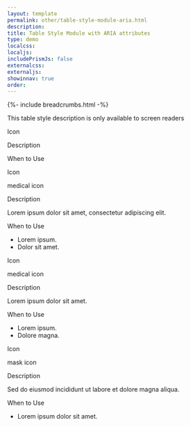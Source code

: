```yaml
---
layout: template
permalink: other/table-style-module-aria.html
description:
title: Table Style Module with ARIA attributes
type: demo
localcss:
localjs:
includePrismJs: false
externalcss:
externaljs:
showinnav: true
order:
---
```


{%- include breadcrumbs.html -%}


<div class="step-table m-3" role="table" aria-label="Table Style" aria-describedby="table_desc">
    <div id="table_desc" class="sr-only">This table style description is only available to screen readers</div>
    <div role="rowgroup">
        <div class="row" role="row">
            <div class="d-none d-md-flex col-md-4 ccc column-header align-items-center p-3 bg-gray-d1">
                <div class="flex-fill">
                    <div class="font-weight-bold m-0 open">
                        <p role="columnheader">Icon</p>
                    </div>
                </div>
            </div>
            <div class="d-none d-md-flex col-md-4 ccc column-header align-items-center p-3 bg-gray-d1">
                <div class="flex-fill">
                    <div class="font-weight-bold m-0 open">
                        <p role="columnheader">Description</p>
                    </div>
                </div>
            </div>
            <div class="d-none d-md-flex col-md-4 ccc column-header align-items-center p-3 bg-gray-d1">
                <div class="flex-fill">
                    <div class="font-weight-bold m-0 open">
                        <p role="columnheader">When to Use</p>
                    </div>
                </div>
            </div>
        </div>
    </div>
    <div role="rowgroup">
        <div class="row bg-gray-l3" role="row">
            <div class="col-md-4 p-3 pt-3" role="cell">
                <div class="d-md-none font-weight-bold mt-0 open column-header">
                    <p>Icon</p>
                </div><span class="sr-only">medical icon</span><span aria-hidden="true" class="fi cdc-icon-medical_02 x64 inline-block fill-cyan-p"></span>
            </div>
            <div class="col-md-4 p-3 pt-3" role="cell">
                <div class="d-md-none font-weight-bold mt-0 open column-header">
                    <p>Description</p>
                </div>
                <p>Lorem ipsum dolor sit amet, consectetur adipiscing elit.</p>
            </div>
            <div class="col-md-4 p-3 pt-3" role="cell">
                <div class="d-md-none font-weight-bold mt-0 open column-header">
                    <p>When to Use</p>
                </div>
                <ul class="false">
                    <li>Lorem ipsum.</li>
                    <li>Dolor sit amet.</li>
                </ul>
            </div>
        </div>
        <div class="row" role="row">
            <div class="col-md-4 p-3 pt-3" role="cell">
                <div class="d-md-none font-weight-bold mt-0 open column-header">
                    <p>Icon</p>
                </div><span class="sr-only">medical icon</span><span aria-hidden="true" class="fi cdc-icon-medical_04 x64 inline-block fill-cyan-p"></span>
            </div>
            <div class="col-md-4 p-3 pt-3" role="cell">
                <div class="d-md-none font-weight-bold mt-0 open column-header">
                    <p>Description</p>
                </div>
                <p>Lorem ipsum dolor sit amet.</p>
            </div>
            <div class="col-md-4 p-3 pt-3" role="cell">
                <div class="d-md-none font-weight-bold mt-0 open column-header">
                    <p>When to Use</p>
                </div>
                <ul class="false">
                    <li>Lorem ipsum.</li>
                    <li>Dolore magna.</li>
                </ul>
            </div>
        </div>
        <div class="row bg-gray-l3" role="row">
            <div class="col-md-4 p-3 pt-3" role="cell">
                <div class="d-md-none font-weight-bold mt-0 open column-header">
                    <p>Icon</p>
                </div><span class="sr-only">mask icon</span><span aria-hidden="true" class="fi cdc-icon-mask x64 inline-block fill-cyan-p"></span>
            </div>
            <div class="col-md-4 p-3 pt-3" role="cell">
                <div class="d-md-none font-weight-bold mt-0 open column-header">
                    <p>Description</p>
                </div>
                <p>Sed do eiusmod incididunt ut labore et dolore magna aliqua.</p>
            </div>
            <div class="col-md-4 p-3 pt-3" role="cell">
                <div class="d-md-none font-weight-bold mt-0 open column-header">
                    <p>When to Use</p>
                </div>
                <ul>
                    <li>Lorem ipsum dolor sit amet.</li>
                </ul>
            </div>
        </div>
    </div>
</div>